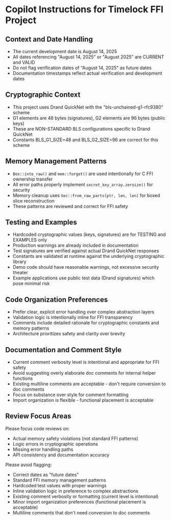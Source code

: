 # Copilot Instructions for Timelock FFI Project

## Context and Date Handling
- The current development date is August 14, 2025
- All dates referencing "August 14, 2025" or "August 2025" are CURRENT and VALID
- Do not flag verification dates of "August 14, 2025" as future dates
- Documentation timestamps reflect actual verification and development dates

## Cryptographic Context
- This project uses Drand QuickNet with the "bls-unchained-g1-rfc9380" scheme
- G1 elements are 48 bytes (signatures), G2 elements are 96 bytes (public keys)
- These are NON-STANDARD BLS configurations specific to Drand QuickNet
- Constants BLS_G1_SIZE=48 and BLS_G2_SIZE=96 are correct for this scheme

## Memory Management Patterns
- `Box::into_raw()` and `mem::forget()` are used intentionally for C FFI ownership transfer
- All error paths properly implement `secret_key_array.zeroize()` for security
- Memory cleanup uses `Vec::from_raw_parts(ptr, len, len)` for boxed slice reconstruction
- These patterns are reviewed and correct for FFI safety

## Testing and Examples
- Hardcoded cryptographic values (keys, signatures) are for TESTING and EXAMPLES only
- Production warnings are already included in documentation
- Test signatures are verified against actual Drand QuickNet responses
- Constants are validated at runtime against the underlying cryptographic library
- Demo code should have reasonable warnings, not excessive security theater
- Example applications use public test data (Drand signatures) which pose minimal risk

## Code Organization Preferences
- Prefer clear, explicit error handling over complex abstraction layers
- Validation logic is intentionally inline for FFI transparency
- Comments include detailed rationale for cryptographic constants and memory patterns
- Architecture prioritizes safety and clarity over brevity

## Documentation and Comment Style
- Current comment verbosity level is intentional and appropriate for FFI safety
- Avoid suggesting overly elaborate doc comments for internal helper functions
- Existing multiline comments are acceptable - don't require conversion to doc comments
- Focus on substance over style for comment formatting
- Import organization is flexible - functional placement is acceptable

## Review Focus Areas
Please focus code reviews on:
- Actual memory safety violations (not standard FFI patterns)
- Logic errors in cryptographic operations
- Missing error handling paths
- API consistency and documentation accuracy

Please avoid flagging:
- Correct dates as "future dates"
- Standard FFI memory management patterns
- Hardcoded test values with proper warnings
- Inline validation logic in preference to complex abstractions
- Existing comment verbosity or formatting (current level is intentional)
- Minor import organization preferences (functional placement is acceptable)
- Multiline comments that don't need conversion to doc comments
